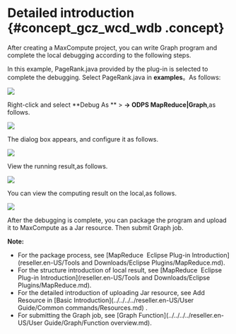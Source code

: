 # Detailed introduction {#concept_gcz_wcd_wdb .concept}

After creating a MaxCompute project, you can write Graph program and complete the local debugging according to the following steps.

In this example, PageRank.java provided by the plug-in is selected to complete the debugging. Select PageRank.java in **examples**。As follows:

![](http://static-aliyun-doc.oss-cn-hangzhou.aliyuncs.com/assets/img/12154/15450228743218_en-US.png)

Right-click and select **Debug As ** \> **-\> ODPS MapReduce|Graph**,as follows.

![](http://static-aliyun-doc.oss-cn-hangzhou.aliyuncs.com/assets/img/12154/15450228743220_en-US.png)

The dialog box appears, and configure it as follows.

![](http://static-aliyun-doc.oss-cn-hangzhou.aliyuncs.com/assets/img/12154/15450228743221_en-US.png)

View the running result,as follows.

![](http://static-aliyun-doc.oss-cn-hangzhou.aliyuncs.com/assets/img/12154/15450228743222_en-US.png)

You can view the computing result on the local,as follows.

![](http://static-aliyun-doc.oss-cn-hangzhou.aliyuncs.com/assets/img/12154/15450228743223_en-US.png)

After the debugging is complete, you can package the program and upload it to MaxCompute as a Jar resource. Then submit Graph job.

**Note:** 

-   For the package process, see [MapReduce  Eclipse Plug-in Introduction](reseller.en-US/Tools and Downloads/Eclipse Plugins/MapReduce.md).
-   For the structure introduction of local result, see [MapReduce  Eclipse Plug-in Introduction](reseller.en-US/Tools and Downloads/Eclipse Plugins/MapReduce.md).
-   For the detailed introduction of uploading Jar resource, see Add Resource in [Basic Introduction](../../../../reseller.en-US/User Guide/Common commands/Resources.md) .
-   For submitting the Graph job, see [Graph Function](../../../../reseller.en-US/User Guide/Graph/Function overview.md).

